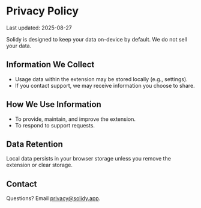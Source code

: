 # Privacy Policy

Last updated: 2025-08-27

Solidy is designed to keep your data on-device by default. We do not sell your data.

## Information We Collect
- Usage data within the extension may be stored locally (e.g., settings).
- If you contact support, we may receive information you choose to share.

## How We Use Information
- To provide, maintain, and improve the extension.
- To respond to support requests.

## Data Retention
Local data persists in your browser storage unless you remove the extension or clear storage.

## Contact
Questions? Email privacy@solidy.app.

